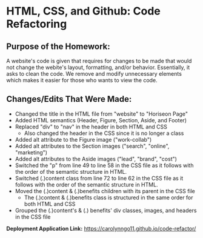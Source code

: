 # **HTML, CSS, and Github: Code Refactoring**

## Purpose of the Homework:
A website's code is given that requires for changes to be made that would not change the webite's layout, formatting, and/or behavior. Essentially, it asks to clean the code. We remove and modify unnecessary elements which makes it easier for those who wants to view the code.

## Changes/Edits That Were Made:

* Changed the title in the HTML file from "website" to "Horiseon Page"
* Added HTML semantics (Header, Figure, Section, Aside, and Footer)
* Replaced "div" to "nav" in the header in both HTML and CSS
	* Also changed the header in the CSS since it is no longer a class
* Added alt attribute to the Figure image ("work-collab")
* Added alt attributes to the Section images ("search", "online", "marketing")
* Added alt attributes to the Aside images ("lead", "brand", "cost")
* Switched the "p" from line 49 to line 58 in the CSS file as it follows with the order of the semantic structure in HTML.
* Switched (.)content class from line 72 to line 62 in the CSS file as it follows with the order of the semantic structure in HTML.
* Moved the (.)content & (.)benefits children with its parent in the CSS file
	* The (.)content & (.)benefits class is structured in the same order for both HTML and CSS
* Grouped the (.)content's & (.) benefits' div classes, images, and headers in the CSS file

**Deployment Application Link:** https://carolynngo11.github.io/code-refactor/